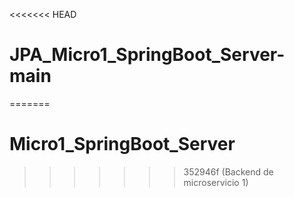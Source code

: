 <<<<<<< HEAD
# JPA_Micro1_SpringBoot_Server-main
=======
# Micro1_SpringBoot_Server
>>>>>>> 352946f (Backend de microservicio 1)

